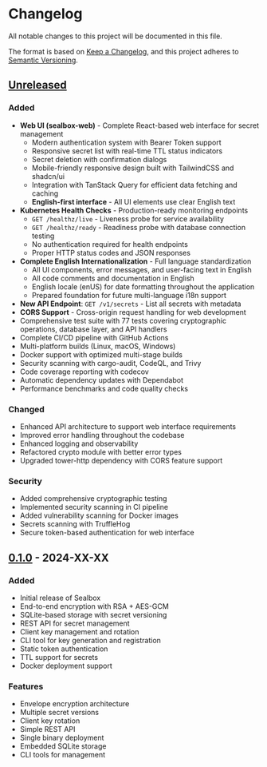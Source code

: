 # Changelog

All notable changes to this project will be documented in this file.

The format is based on [Keep a Changelog](https://keepachangelog.com/en/1.0.0/),
and this project adheres to [Semantic Versioning](https://semver.org/spec/v2.0.0.html).

## [Unreleased]

### Added
- **Web UI (sealbox-web)** - Complete React-based web interface for secret management
  - Modern authentication system with Bearer Token support
  - Responsive secret list with real-time TTL status indicators
  - Secret deletion with confirmation dialogs
  - Mobile-friendly responsive design built with TailwindCSS and shadcn/ui
  - Integration with TanStack Query for efficient data fetching and caching
  - **English-first interface** - All UI elements use clear English text
- **Kubernetes Health Checks** - Production-ready monitoring endpoints
  - `GET /healthz/live` - Liveness probe for service availability
  - `GET /healthz/ready` - Readiness probe with database connection testing
  - No authentication required for health endpoints
  - Proper HTTP status codes and JSON responses
- **Complete English Internationalization** - Full language standardization
  - All UI components, error messages, and user-facing text in English
  - All code comments and documentation in English
  - English locale (enUS) for date formatting throughout the application
  - Prepared foundation for future multi-language i18n support
- **New API Endpoint**: `GET /v1/secrets` - List all secrets with metadata
- **CORS Support** - Cross-origin request handling for web development
- Comprehensive test suite with 77 tests covering cryptographic operations, database layer, and API handlers
- Complete CI/CD pipeline with GitHub Actions
- Multi-platform builds (Linux, macOS, Windows)
- Docker support with optimized multi-stage builds
- Security scanning with cargo-audit, CodeQL, and Trivy
- Code coverage reporting with codecov
- Automatic dependency updates with Dependabot
- Performance benchmarks and code quality checks

### Changed
- Enhanced API architecture to support web interface requirements
- Improved error handling throughout the codebase
- Enhanced logging and observability
- Refactored crypto module with better error types
- Upgraded tower-http dependency with CORS feature support

### Security
- Added comprehensive cryptographic testing
- Implemented security scanning in CI pipeline
- Added vulnerability scanning for Docker images
- Secrets scanning with TruffleHog
- Secure token-based authentication for web interface

## [0.1.0] - 2024-XX-XX

### Added
- Initial release of Sealbox
- End-to-end encryption with RSA + AES-GCM
- SQLite-based storage with secret versioning
- REST API for secret management
- Client key management and rotation
- CLI tool for key generation and registration
- Static token authentication
- TTL support for secrets
- Docker deployment support

### Features
- Envelope encryption architecture
- Multiple secret versions
- Client key rotation
- Simple REST API
- Single binary deployment
- Embedded SQLite storage
- CLI tools for management

[Unreleased]: https://github.com/realmorrisliu/sealbox/compare/v0.1.0...HEAD
[0.1.0]: https://github.com/realmorrisliu/sealbox/releases/tag/v0.1.0
